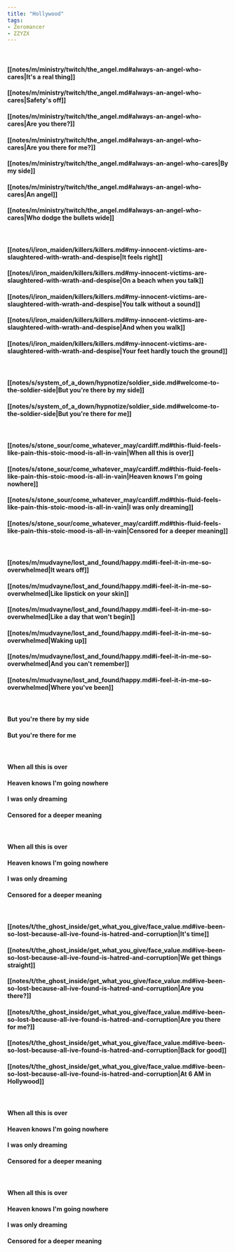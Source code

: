 ```yaml
---
title: "Hollywood"
tags:
- Zeromancer
- ZZYZX
---
```

&nbsp;
#### [[notes/m/ministry/twitch/the_angel.md#always-an-angel-who-cares|It's a real thing]]
#### [[notes/m/ministry/twitch/the_angel.md#always-an-angel-who-cares|Safety's off]]
#### [[notes/m/ministry/twitch/the_angel.md#always-an-angel-who-cares|Are you there?]]
#### [[notes/m/ministry/twitch/the_angel.md#always-an-angel-who-cares|Are you there for me?]]
#### [[notes/m/ministry/twitch/the_angel.md#always-an-angel-who-cares|By my side]]
#### [[notes/m/ministry/twitch/the_angel.md#always-an-angel-who-cares|An angel]]
#### [[notes/m/ministry/twitch/the_angel.md#always-an-angel-who-cares|Who dodge the bullets wide]]
&nbsp;
#### [[notes/i/iron_maiden/killers/killers.md#my-innocent-victims-are-slaughtered-with-wrath-and-despise|It feels right]]
#### [[notes/i/iron_maiden/killers/killers.md#my-innocent-victims-are-slaughtered-with-wrath-and-despise|On a beach when you talk]]
#### [[notes/i/iron_maiden/killers/killers.md#my-innocent-victims-are-slaughtered-with-wrath-and-despise|You talk without a sound]]
#### [[notes/i/iron_maiden/killers/killers.md#my-innocent-victims-are-slaughtered-with-wrath-and-despise|And when you walk]]
#### [[notes/i/iron_maiden/killers/killers.md#my-innocent-victims-are-slaughtered-with-wrath-and-despise|Your feet hardly touch the ground]]
&nbsp;
#### [[notes/s/system_of_a_down/hypnotize/soldier_side.md#welcome-to-the-soldier-side|But you're there by my side]]
#### [[notes/s/system_of_a_down/hypnotize/soldier_side.md#welcome-to-the-soldier-side|But you're there for me]]
&nbsp;
#### [[notes/s/stone_sour/come_whatever_may/cardiff.md#this-fluid-feels-like-pain-this-stoic-mood-is-all-in-vain|When all this is over]]
#### [[notes/s/stone_sour/come_whatever_may/cardiff.md#this-fluid-feels-like-pain-this-stoic-mood-is-all-in-vain|Heaven knows I'm going nowhere]]
#### [[notes/s/stone_sour/come_whatever_may/cardiff.md#this-fluid-feels-like-pain-this-stoic-mood-is-all-in-vain|I was only dreaming]]
#### [[notes/s/stone_sour/come_whatever_may/cardiff.md#this-fluid-feels-like-pain-this-stoic-mood-is-all-in-vain|Censored for a deeper meaning]]
&nbsp;
#### [[notes/m/mudvayne/lost_and_found/happy.md#i-feel-it-in-me-so-overwhelmed|It wears off]]
#### [[notes/m/mudvayne/lost_and_found/happy.md#i-feel-it-in-me-so-overwhelmed|Like lipstick on your skin]]
#### [[notes/m/mudvayne/lost_and_found/happy.md#i-feel-it-in-me-so-overwhelmed|Like a day that won't begin]]
#### [[notes/m/mudvayne/lost_and_found/happy.md#i-feel-it-in-me-so-overwhelmed|Waking up]]
#### [[notes/m/mudvayne/lost_and_found/happy.md#i-feel-it-in-me-so-overwhelmed|And you can't remember]]
#### [[notes/m/mudvayne/lost_and_found/happy.md#i-feel-it-in-me-so-overwhelmed|Where you've been]]
&nbsp;
#### But you're there by my side
#### But you're there for me
&nbsp;
#### When all this is over
#### Heaven knows I'm going nowhere
#### I was only dreaming
#### Censored for a deeper meaning
&nbsp;
#### When all this is over
#### Heaven knows I'm going nowhere
#### I was only dreaming
#### Censored for a deeper meaning
&nbsp;
#### [[notes/t/the_ghost_inside/get_what_you_give/face_value.md#ive-been-so-lost-because-all-ive-found-is-hatred-and-corruption|It's time]]
#### [[notes/t/the_ghost_inside/get_what_you_give/face_value.md#ive-been-so-lost-because-all-ive-found-is-hatred-and-corruption|We get things straight]]
#### [[notes/t/the_ghost_inside/get_what_you_give/face_value.md#ive-been-so-lost-because-all-ive-found-is-hatred-and-corruption|Are you there?]]
#### [[notes/t/the_ghost_inside/get_what_you_give/face_value.md#ive-been-so-lost-because-all-ive-found-is-hatred-and-corruption|Are you there for me?]]
#### [[notes/t/the_ghost_inside/get_what_you_give/face_value.md#ive-been-so-lost-because-all-ive-found-is-hatred-and-corruption|Back for good]]
#### [[notes/t/the_ghost_inside/get_what_you_give/face_value.md#ive-been-so-lost-because-all-ive-found-is-hatred-and-corruption|At 6 AM in Hollywood]]
&nbsp;
#### When all this is over
#### Heaven knows I'm going nowhere
#### I was only dreaming
#### Censored for a deeper meaning
&nbsp;
#### When all this is over
#### Heaven knows I'm going nowhere
#### I was only dreaming
#### Censored for a deeper meaning
